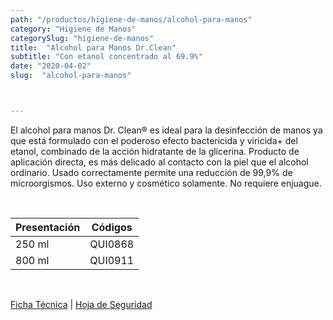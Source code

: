 ```yaml
---
path: "/productos/higiene-de-manos/alcohol-para-manos"
category: "Higiene de Manos"
categorySlug: "higiene-de-manos"
title:  "Alcohol para Manos Dr.Clean"
subtitle: "Con etanol concentrado al 69.9%"
date: "2020-04-02"
slug:  "alcohol-para-manos"



---
```

El alcohol para manos Dr. Clean® es ideal para la desinfección de manos ya que está formulado con el poderoso efecto bactericida y viricida+ del etanol, combinado de la acción hidratante de la glicerina. Producto de aplicación directa, es más delicado al contacto con la piel que el alcohol ordinario. Usado correctamente permite una reducción de 99,9% de microorgismos. Uso externo y cosmético solamente. No requiere enjuague.

<br>
<table class="min-w-full md:min-w-0 divide-y-0 divide-gray-200">
          <thead class=" bg-white">
            <tr>
              <th scope="col" class="px-6 text-center text-xs font-medium text-blue-500 uppercase tracking-wider">
                Presentación
              </th>
              <th scope="col" class="px-6 py-3 text-center text-xs font-medium text-blue-500 uppercase tracking-wider">
                Códigos
              </th>
            </tr>
          </thead>
          <tbody>
            <tr class="bg-gray-400">
              <td class="px-6 py-4 whitespace-nowrap text-sm text-gray-700 text-center">
              250 ml
              </td>
              <td class="px-6 py-4 whitespace-nowrap text-sm text-gray-700 text-center">
              QUI0868
              </td>
            </tr> 
            <tr class="bg-gray-200">
              <td class="px-6 py-4 whitespace-nowrap text-sm text-gray-700 text-center">
              800 ml
              </td>
              <td class="px-6 py-4 whitespace-nowrap text-sm text-gray-700 text-center">
              QUI0911
              </td>
            </tr> 
          </tbody>
        </table>
        <br>

 <a href="../../../files/FT-alcohol-para-manos.pdf" target="_blank" rel="noopener">Ficha Técnica</a> | 
 <a href="../../../files/MSDS-alcohol-para-manos.pdf" target="_blank" rel="noopener">Hoja de Seguridad</a>



        


